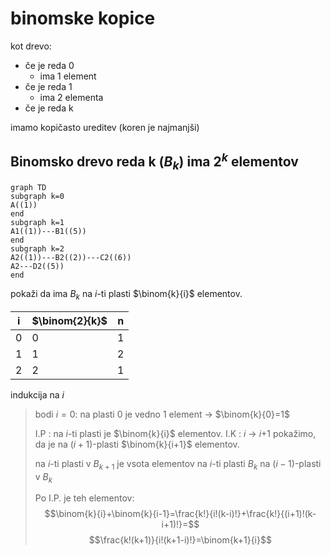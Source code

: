 # binomske kopice
kot drevo: 
- če je reda 0
	- ima 1 element
- če je reda 1
	- ima 2 elementa
- če je reda k

imamo kopičasto ureditev (koren je najmanjši)

## Binomsko drevo reda k ($B_k$) ima $2^k$ elementov
```mermaid
graph TD
subgraph k=0
A((1))
end
subgraph k=1
A1((1))---B1((5))
end
subgraph k=2
A2((1))---B2((2))---C2((6))
A2---D2((5))
end
```
pokaži da ima $B_k$ na $i$-ti plasti $\binom{k}{i}$ elementov. 

| i   | $\binom{2}{k}$ | n   |
| --- | ------------- | --- |
| 0   | 0             | 1   |
| 1   | 1             | 2   |
| 2   | 2             | 1   |

indukcija na $i$
> bodi $i=0$: na plasti 0 je vedno 1 element -> $\binom{k}{0}=1$
> 
> I.P : na $i$-ti plasti je $\binom{k}{i}$ elementov.
> I.K : $i$ -> $i$+1
> pokažimo, da je na ($i+1$)-plasti $\binom{k}{i+1}$ elementov.
> 
> na $i$-ti plasti v $B_{k+1}$ je vsota elementov na $i$-ti plasti $B_k$ na ($i-1$)-plasti v $B_k$
> 
> Po I.P. je teh elementov: $$\binom{k}{i}+\binom{k}{i-1}=\frac{k!}{i!(k-i)!}+\frac{k!}{(i+1)!(k-i+1)!}=$$
> $$\frac{k!(k+1)}{i!(k+1-i)!}=\binom{k+1}{i}$$
